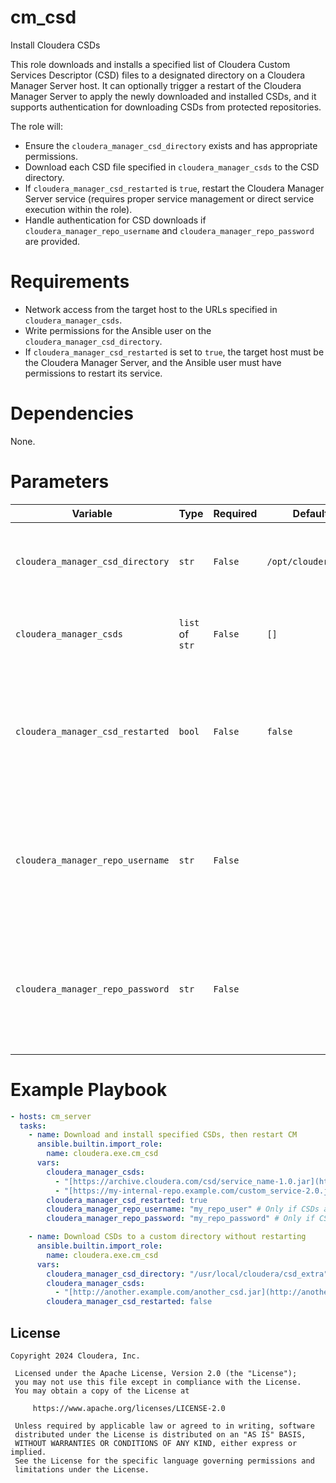 # cm_csd

Install Cloudera CSDs

This role downloads and installs a specified list of Cloudera Custom Services Descriptor (CSD) files to a designated directory on a Cloudera Manager Server host. It can optionally trigger a restart of the Cloudera Manager Server to apply the newly downloaded and installed CSDs, and it supports authentication for downloading CSDs from protected repositories.

The role will:
- Ensure the `cloudera_manager_csd_directory` exists and has appropriate permissions.
- Download each CSD file specified in `cloudera_manager_csds` to the CSD directory.
- If `cloudera_manager_csd_restarted` is `true`, restart the Cloudera Manager Server service (requires proper service management or direct service execution within the role).
- Handle authentication for CSD downloads if `cloudera_manager_repo_username` and `cloudera_manager_repo_password` are provided.

# Requirements

- Network access from the target host to the URLs specified in `cloudera_manager_csds`.
- Write permissions for the Ansible user on the `cloudera_manager_csd_directory`.
- If `cloudera_manager_csd_restarted` is set to `true`, the target host must be the Cloudera Manager Server, and the Ansible user must have permissions to restart its service.

# Dependencies

None.

# Parameters

| Variable | Type | Required | Default | Description |
| --- | --- | --- | --- | --- |
| `cloudera_manager_csd_directory` | `str` | `False` | `/opt/cloudera/csd` | Location where CSD JAR files are downloaded on the target host. |
| `cloudera_manager_csds` | `list` of `str` | `False` | `[]` | A list of URLs pointing to the CSD JAR files to download. |
| `cloudera_manager_csd_restarted` | `bool` | `False` | `false` | Flag to restart the Cloudera Manager Server service after downloading CSDs. Set to `true` to apply new CSDs immediately. |
| `cloudera_manager_repo_username` | `str` | `False` | | Username for authenticating to a protected Cloudera package repository from which CSDs might be downloaded. |
| `cloudera_manager_repo_password` | `str` | `False` | | Password for authenticating to a protected Cloudera package repository from which CSDs might be downloaded. |

# Example Playbook

```yaml
- hosts: cm_server
  tasks:
    - name: Download and install specified CSDs, then restart CM
      ansible.builtin.import_role:
        name: cloudera.exe.cm_csd
      vars:
        cloudera_manager_csds:
          - "[https://archive.cloudera.com/csd/service_name-1.0.jar](https://archive.cloudera.com/csd/service_name-1.0.jar)"
          - "[https://my-internal-repo.example.com/custom_service-2.0.jar](https://my-internal-repo.example.com/custom_service-2.0.jar)"
        cloudera_manager_csd_restarted: true
        cloudera_manager_repo_username: "my_repo_user" # Only if CSDs are in a protected repo
        cloudera_manager_repo_password: "my_repo_password" # Only if CSDs are in a protected repo

    - name: Download CSDs to a custom directory without restarting
      ansible.builtin.import_role:
        name: cloudera.exe.cm_csd
      vars:
        cloudera_manager_csd_directory: "/usr/local/cloudera/csd_extra"
        cloudera_manager_csds:
          - "[http://another.example.com/another_csd.jar](http://another.example.com/another_csd.jar)"
        cloudera_manager_csd_restarted: false
```

## License

```
Copyright 2024 Cloudera, Inc.

 Licensed under the Apache License, Version 2.0 (the "License");
 you may not use this file except in compliance with the License.
 You may obtain a copy of the License at

     https://www.apache.org/licenses/LICENSE-2.0

 Unless required by applicable law or agreed to in writing, software
 distributed under the License is distributed on an "AS IS" BASIS,
 WITHOUT WARRANTIES OR CONDITIONS OF ANY KIND, either express or implied.
 See the License for the specific language governing permissions and
 limitations under the License.
```

